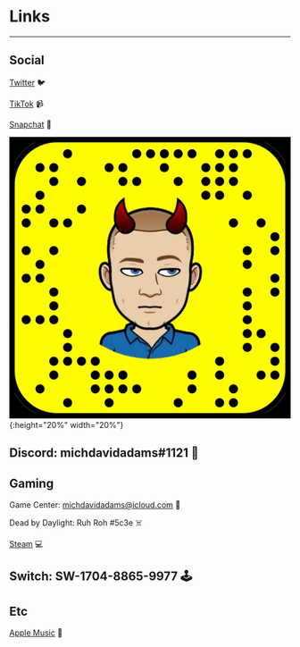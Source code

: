 # Links
---
## Social

[Twitter](<https://twitter.com/michdavidadams>) 🐦

[TikTok](<https://www.tiktok.com/@michaeldavidadams>) 📹

[Snapchat](<https://www.snapchat.com/add/michaeldadams>) 👻

![Snapchat code](/assets/snapchat.JPG){:height="20%" width="20%"}

Discord: michdavidadams#1121 👾
---

## Gaming

Game Center: michdavidadams@icloud.com 📱

Dead by Daylight: Ruh Roh #5c3e ☠️

[Steam](<https://steamcommunity.com/id/michdavidadams/>) 💻

Switch: SW-1704-8865-9977 🕹️
---

## Etc

[Apple Music](<https://music.apple.com/profile/michdavidadams>) 🎵
